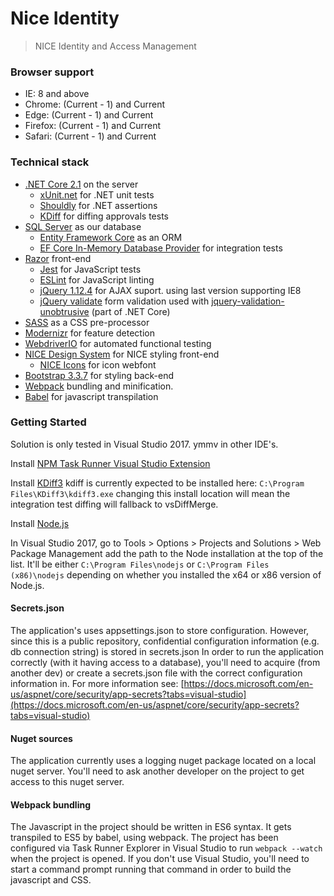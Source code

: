 # Nice Identity

 > NICE Identity and Access Management
 
### Browser support

- IE: 8 and above
- Chrome: (Current - 1) and Current
- Edge: (Current - 1) and Current
- Firefox: (Current - 1) and Current
- Safari: (Current - 1) and Current

### Technical stack
- [.NET Core 2.1](https://github.com/dotnet/core) on the server
    - [xUnit.net](https://xunit.github.io/) for .NET unit tests
    - [Shouldly](https://github.com/shouldly/shouldly) for .NET assertions
    - [KDiff](http://kdiff3.sourceforge.net/) for diffing approvals tests
- [SQL Server](https://www.microsoft.com/en-gb/sql-server/sql-server-2017) as our database
    - [Entity Framework Core](https://github.com/aspnet/EntityFrameworkCore) as an ORM
    - [EF Core In-Memory Database Provider](https://docs.microsoft.com/en-us/ef/core/providers/in-memory/) for integration tests
- [Razor](https://docs.microsoft.com/en-us/aspnet/core/mvc/views/razor?view=aspnetcore-2.2) front-end
    - [Jest](https://facebook.github.io/jest/) for JavaScript tests
    - [ESLint](https://eslint.org/) for JavaScript linting
    - [jQuery 1.12.4](https://jquery.com/browser-support/) for AJAX suport. using last version supporting IE8
    - [jQuery validate](https://jqueryvalidation.org/) form validation used with [jquery-validation-unobtrusive](https://github.com/aspnet/jquery-validation-unobtrusive) (part of .NET Core)
- [SASS](https://sass-lang.com/) as a CSS pre-processor
- [Modernizr](https://modernizr.com/) for feature detection
- [WebdriverIO](http://webdriver.io/) for automated functional testing
- [NICE Design System](https://nhsevidence.github.io/nice-design-system/) for NICE styling front-end
    - [NICE Icons](https://github.com/nhsevidence/nice-icons) for icon webfont
- [Bootstrap 3.3.7](https://getbootstrap.com/) for styling back-end
- [Webpack](https://webpack.js.org/) bundling and minification.
- [Babel](https://babeljs.io/) for javascript transpilation

### Getting Started

Solution is only tested in Visual Studio 2017. ymmv in other IDE's.

Install [NPM Task Runner Visual Studio Extension](https://marketplace.visualstudio.com/items?itemName=MadsKristensen.NPMTaskRunner) 

Install [KDiff3](http://kdiff3.sourceforge.net/) kdiff is currently expected to be installed here: `C:\Program Files\KDiff3\kdiff3.exe` changing this install location will mean the integration test diffing will fallback to vsDiffMerge.

Install [Node.js](https://nodejs.org/en/download/)

In Visual Studio 2017, go to Tools > Options > Projects and Solutions > Web Package Management 
add the path to the Node installation at the top of the list. It'll be either `C:\Program Files\nodejs` or `C:\Program Files (x86)\nodejs` depending on whether you installed the x64 or x86 version of Node.js.

#### Secrets.json

The application's uses appsettings.json to store configuration. However, since this is a public repository, confidential configuration information (e.g. db connection string) is stored in secrets.json
In order to run the application correctly (with it having access to a database), you'll need to acquire (from another dev) or create a secrets.json file with the correct configuration information in. For more  information see: [https://docs.microsoft.com/en-us/aspnet/core/security/app-secrets?tabs=visual-studio](https://docs.microsoft.com/en-us/aspnet/core/security/app-secrets?tabs=visual-studio)

#### Nuget sources

The application currently uses a logging nuget package located on a local nuget server. You'll need to ask another developer on the project to get access to this nuget server. 

#### Webpack bundling

The Javascript in the project should be written in ES6 syntax. It gets transpiled to ES5 by babel, using webpack.
The project has been configured via Task Runner Explorer in Visual Studio to run `webpack --watch` when the project is opened. If you don't use Visual Studio, you'll need to start a command prompt running that command in order to build the javascript and CSS.



